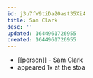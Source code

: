 ```yaml
---
id: j3u7fW9tiDa20ast35Xi4
title: Sam Clark
desc: ''
updated: 1644961726955
created: 1644961726955
---
```



- [[person]] - Sam Clark
- appeared 1x at the stoa
